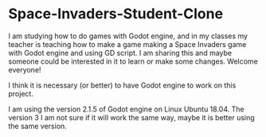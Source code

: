 # Space-Invaders-Student-Clone
I am studying how to do games with Godot engine, and in my classes my teacher is teaching how to make a game making a Space Invaders game with Godot engine and using GD script. I am sharing this and maybe someone could be interested in it to learn or make some changes. Welcome everyone!

I think it is necessary (or better) to have Godot engine to work on this project. 

I am using the version 2.1.5 of Godot engine on Linux Ubuntu 18.04. The version 3 I am not sure if it will work the same way, maybe it is better using the same version.
